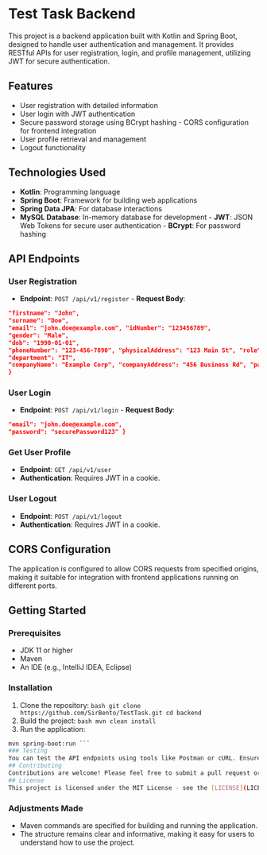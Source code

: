 # Test Task Backend
This project is a backend application built with Kotlin and Spring Boot, designed to handle user authentication and management. It provides RESTful APIs for user registration, login, and profile management, utilizing JWT for secure authentication.
## Features
- User registration with detailed information
- User login with JWT authentication
- Secure password storage using BCrypt hashing - CORS configuration for frontend integration
- User profile retrieval and management
- Logout functionality
## Technologies Used
- **Kotlin**: Programming language
- **Spring Boot**: Framework for building web applications
- **Spring Data JPA**: For database interactions
- **MySQL Database**: In-memory database for development - **JWT**: JSON Web Tokens for secure user authentication - **BCrypt**: For password hashing
## API Endpoints
### User Registration
- **Endpoint**: `POST /api/v1/register` - **Request Body**:
```json {
"firstname": "John",
"surname": "Doe",
"email": "john.doe@example.com", "idNumber": "123456789",
"gender": "Male",
"dob": "1990-01-01",
"phoneNumber": "123-456-7890", "physicalAddress": "123 Main St", "role": "User",
"department": "IT",
"companyName": "Example Corp", "companyAddress": "456 Business Rd", "password": "securePassword123"
}

 ```
### User Login
- **Endpoint**: `POST /api/v1/login` - **Request Body**:
```json {
"email": "john.doe@example.com",
"password": "securePassword123" }
```
### Get User Profile
- **Endpoint**: `GET /api/v1/user`
- **Authentication**: Requires JWT in a cookie.
### User Logout
- **Endpoint**: `POST /api/v1/logout`
- **Authentication**: Requires JWT in a cookie.
## CORS Configuration
The application is configured to allow CORS requests from specified origins, making it suitable for integration with frontend applications running on different ports.
## Getting Started
### Prerequisites
- JDK 11 or higher
- Maven
- An IDE (e.g., IntelliJ IDEA, Eclipse)
### Installation
1. Clone the repository: ```bash
git clone https://github.com/SirBento/TestTask.git cd backend ```
2. Build the project: ```bash
mvn clean install ```
3. Run the application:

 ```bash
mvn spring-boot:run ```
### Testing
You can test the API endpoints using tools like Postman or cURL. Ensure to set the appropriate headers and request bodies as specified.
## Contributing
Contributions are welcome! Please feel free to submit a pull request or open an issue for any suggestions or improvements.
## License
This project is licensed under the MIT License - see the [LICENSE](LICENSE) file for details.
```
### Adjustments Made
- Maven commands are specified for building and running the application.
- The structure remains clear and informative, making it easy for users to understand how to use the project.
